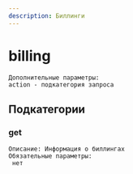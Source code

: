 ```yaml
---
description: Биллинги
---
```


# billing

```
Дополнительные параметры:
action - подкатегория запроса
```

## Подкатегории

### **get**

```
Описание: Информация о биллингах
Обязательные параметры:
 нет
```
